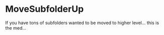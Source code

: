 # MoveSubfolderUp

If you have tons of subfolders wanted to be moved to higher level... this is the med...
